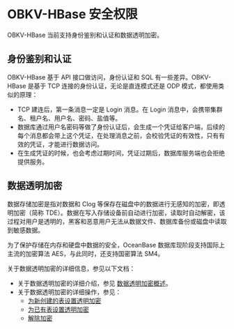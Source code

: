 # OBKV-HBase 安全权限

OBKV-HBase 当前支持身份鉴别和认证和数据透明加密。  

## 身份鉴别和认证

OBKV-HBase 基于 API 接口做访问，身份认证和 SQL 有一些差异。OBKV-HBase 是基于 TCP 连接的身份认证，无论是直连模式还是 ODP 模式，都使用类似的原理：  

* TCP 建连后，第一条消息一定是 Login 消息。在 Login 消息中，会携带集群名、租户名、用户名、密码、盐值等。
* 数据库通过用户名密码等做了身份认证后，会生成一个凭证给客户端，后续的每个消息都会带上这个凭证，在处理消息之前，会校验凭证的有效性，只有有效的凭证，才能进行数据访问。
* 在生成凭证的时候，也会考虑过期时间，凭证过期后，数据库服务端也会拒绝提供服务。

## 数据透明加密

数据存储加密是指对数据和 Clog 等保存在磁盘中的数据进行无感知的加密，即透明加密（简称 TDE）。数据在写入存储设备前自动进行加密，读取时自动解密，该过程对用户是透明的，黑客和恶意用户无法从数据文件、数据库备份或磁盘中读取到敏感数据。  

为了保护存储在内存和硬盘中数据的安全，OceanBase 数据库现阶段支持国际上主流的加密算法 AES，与此同时，还支持国密算法 SM4。 

关于数据透明加密的详细信息，参见以下文档：

* 关于数据透明加密的详细介绍，参见 [数据透明加密概述](../../../600.manage/500.security-and-permissions/500.data-storage-encryption/100.datastore-encryption-overview.md)。
* 关于数据透明加密的详细操作，参见：
    * [为新创建的表设置透明加密](../../../600.manage/500.security-and-permissions/500.data-storage-encryption/200.data-storage-encryption-of-mysql-mode/100.configure-internal-storage-encryption-of-mysql-mode.md)
    * [为已有表设置透明加密](../../../600.manage/500.security-and-permissions/500.data-storage-encryption/200.data-storage-encryption-of-mysql-mode/200.set-storage-encryption-for-existing-tables-of-mysql-mode.md)
    * [解除加密](../../../600.manage/500.security-and-permissions/500.data-storage-encryption/200.data-storage-encryption-of-mysql-mode/300.unencrypt-of-mysql-mode.md)

